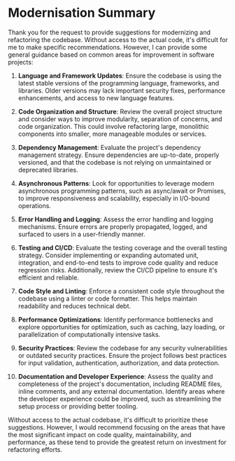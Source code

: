 # Modernisation Summary

Thank you for the request to provide suggestions for modernizing and refactoring the codebase. Without access to the actual code, it's difficult for me to make specific recommendations. However, I can provide some general guidance based on common areas for improvement in software projects:

1. **Language and Framework Updates**: Ensure the codebase is using the latest stable versions of the programming language, frameworks, and libraries. Older versions may lack important security fixes, performance enhancements, and access to new language features.

2. **Code Organization and Structure**: Review the overall project structure and consider ways to improve modularity, separation of concerns, and code organization. This could involve refactoring large, monolithic components into smaller, more manageable modules or services.

3. **Dependency Management**: Evaluate the project's dependency management strategy. Ensure dependencies are up-to-date, properly versioned, and that the codebase is not relying on unmaintained or deprecated libraries.

4. **Asynchronous Patterns**: Look for opportunities to leverage modern asynchronous programming patterns, such as async/await or Promises, to improve responsiveness and scalability, especially in I/O-bound operations.

5. **Error Handling and Logging**: Assess the error handling and logging mechanisms. Ensure errors are properly propagated, logged, and surfaced to users in a user-friendly manner.

6. **Testing and CI/CD**: Evaluate the testing coverage and the overall testing strategy. Consider implementing or expanding automated unit, integration, and end-to-end tests to improve code quality and reduce regression risks. Additionally, review the CI/CD pipeline to ensure it's efficient and reliable.

7. **Code Style and Linting**: Enforce a consistent code style throughout the codebase using a linter or code formatter. This helps maintain readability and reduces technical debt.

8. **Performance Optimizations**: Identify performance bottlenecks and explore opportunities for optimization, such as caching, lazy loading, or parallelization of computationally intensive tasks.

9. **Security Practices**: Review the codebase for any security vulnerabilities or outdated security practices. Ensure the project follows best practices for input validation, authentication, authorization, and data protection.

10. **Documentation and Developer Experience**: Assess the quality and completeness of the project's documentation, including README files, inline comments, and any external documentation. Identify areas where the developer experience could be improved, such as streamlining the setup process or providing better tooling.

Without access to the actual codebase, it's difficult to prioritize these suggestions. However, I would recommend focusing on the areas that have the most significant impact on code quality, maintainability, and performance, as these tend to provide the greatest return on investment for refactoring efforts.